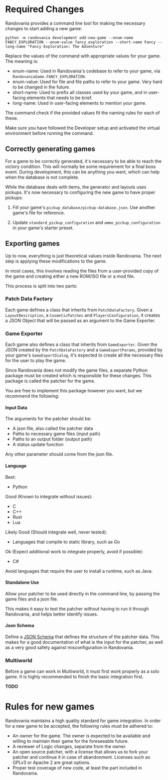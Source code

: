 
# Required Changes

Randovania provides a command line tool for making the necessary changes to start adding a new game:

```commandline
python -m randovania development add-new-game --enum-name FANCY_EXPLORATION --enum-value fancy_exploration --short-name Fancy --long-name "Fancy Exploration: The Adventure"
```
Replace the values of the command with appropriate values for your game. The meaning is:
- enum-name: Used in Randovania's codebase to refer to your game, via `RandovaniaGame.FANCY_EXPLORATION`.
- enum-value: Used for file and file paths to refer to your game. Very hard to be changed in the future.
- short-name: Used to prefix all classes used by your game, and in user-facing elements that needs to be brief.
- long-name: Used in user-facing elements to mention your game.

The command check if the provided values fit the naming rules for each of these. 

Make sure you have followed the Developer setup and activated the virtual environment before running the command.

## Correctly generating games

For a game to be correctly generated, it's necessary to be able to reach the victory condition. This will normally be
some requirement for a final boss event.
During development, this can be anything you want, which can help when the database is not complete.

While the database deals with items, the generator and layouts uses pickups. It's now necessary to configuring the new
game to have proper pickups:

1. Fill your game's `pickup_database/pickup-database.json`. Use another game's file for reference.


2. Update `standard_pickup_configuration` and `ammo_pickup_configuration` in your game's starter preset.


## Exporting games

Up to now, everything is just theoretical values inside Randovania. The next step is applying these modifications to the game. 

In most cases, this involves reading the files from a user-provided copy of the game and creating either a new ROM/ISO
file or a mod file.

This process is split into two parts:

### Patch Data Factory

Each game defines a class that inherits from `PatchDataFactory`. Given a `LayoutDescription`, a `CosmeticPatches` and 
`PlayersConfiguration`, it creates a JSON Object that will be passed as an argument to the Game Exporter.

### Game Exporter

Each game also defines a class that inherits from `GameExporter`. Given the JSON created by the `PatchDataFactory` and a
`GameExportParams`, provided by your game's `GameExportDialog`, it's expected to create all the necessary files for the
user to play the game.

Since Randovania does not modify the game files, a separate Python package must be created which is responsible for
these changes. This package is called the patcher for the game.

You are free to implement this package however you want, but we recommend the following:

#### Input Data

The arguments for the patcher should be:
- A json file, also called the patcher data
- Paths to necessary game files (input path)
- Paths to an output folder (output path)
- A status update function

Any other parameter should come from the json file.

#### Language

Best:
- Python

Good (Known to integrate without issues):
- C
- C++
- Rust
- Lua

Likely Good (Should integrate well, never tested):
- Languages that compile to static library, such as Go

Ok (Expect additional work to integrate properly, avoid if possible):
- C#

Avoid languages that require the user to install a runtime, such as Java.

#### Standalone Use

Allow your patcher to be used directly in the command line, by passing the game files and a json file.

This makes it easy to test the patcher without having to run it through Randovania, and helps better identify issues.

#### Json Schema

Define a [JSON Schema](https://json-schema.org/understanding-json-schema/) that defines the structure of the patcher data.
This makes for a good documentation of what is the input for the patcher, as well as a very good safety against
misconfiguration in Randovania.

### Multiworld

Before a game can work in Multiworld, it must first work properly as a solo game. It is highly recommended to finish the basic integration first.

**TODO**

# Rules for new games

Randovania maintains a high quality standard for game integration. In order for a new game to be accepted,
the following rules must be adhered to:

- An owner for the game. The owner is expected to be available and willing to maintain their game for the foreseeable future.
- A reviewer of Logic changes, separate from the owner.
- An open source patcher, with a license that allows us to fork your patcher and continue it in case of abandonment. Licenses such as GPLv3 or Apache 2 are great options.
- Proper test coverage of new code, at least the part included in Randovania.
